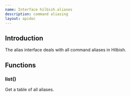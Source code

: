 ```yaml
---
name: Interface hilbish.aliases
description: command aliasing
layout: apidoc
---
```


## Introduction
The alias interface deals with all command aliases in Hilbish.

## Functions
### list()
Get a table of all aliases.

